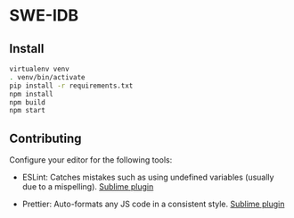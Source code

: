 # SWE-IDB

## Install
```bash
virtualenv venv
. venv/bin/activate
pip install -r requirements.txt
npm install
npm build
npm start
```

## Contributing

Configure your editor for the following tools:

* ESLint: Catches mistakes such as using undefined variables (usually due to a mispelling). [Sublime plugin](https://github.com/roadhump/SublimeLinter-eslint)

* Prettier: Auto-formats any JS code in a consistent style. [Sublime plugin](https://github.com/jonlabelle/SublimeJsPrettier)